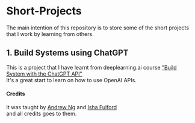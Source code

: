 # Short-Projects
The main intention of this repository is to store some of the short projects that I work by learning from others.

## 1. Build Systems using ChatGPT

This is a project that I have learnt from deeplearning.ai course ["Build System with the ChatGPT API"](https://www.deeplearning.ai/short-courses/building-systems-with-chatgpt/)<br>
It's a great start to learn on how to use OpenAI APIs.

#### Credits
It was taught by [Andrew Ng](https://www.andrewng.org) and [Isha Fulford](https://www.coursera.org/instructor/~137229549)<br> and all credits goes to them.